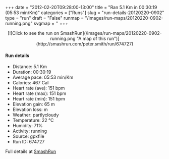 +++
date = "2012-02-20T09:28:00-13:00"
title = "Ran 5.1 Km in 00:30:19 (05:53 min/Km)"
categories = ["Runs"]
slug = "run-details-20120220-0902"
type = "run"
draft = "False"
runmap = "/images/run-maps/20120220-0902-running.png"
svgmap = '<polyline points="45 24, 45 33, 46 34, 64 16, 79 20, 100 52, 100 60, 96 68, 91 71, 80 82, 75 83, 65 82, 48 77, 47 77, 40 63, 27 59, 26 59, 12 51, 11 50, 11 49, 15 44, 11 47, 2 62, 0 62">'
+++



<!--more-->

<center>
[![Click to see the run on SmashRun](/images/run-maps/20120220-0902-running.png "A map of this run")](http://smashrun.com/peter.smith/run/674727)
</center>

#### Run details

* Distance: 5.1 Km
* Duration: 00:30:19
* Average pace: 05:53 min/Km
* Calories: 467 Cal
* Heart rate (ave): 151 bpm
* Heart rate (max): 151 bpm
* Heart rate (min): 151 bpm
* Elevation gain: 65 m
* Elevation loss:  m
* Weather: partlycloudy
* Temperature: 22 &deg;C
* Humidity: 71%
* Activity: running
* Source: gpxfile
* Run ID: 674727

Full details at [SmashRun](http://smashrun.com/peter.smith/run/674727)